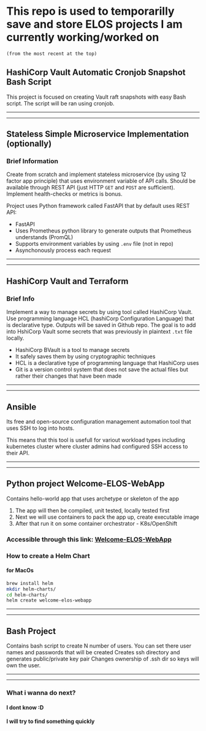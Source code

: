 # This repo is used to temporarilly save and store ELOS projects I am currently working/worked on

`(from the most recent at the top)`

## HashiCorp Vault Automatic Cronjob Snapshot Bash Script

This project is focused on creating Vault raft snapshots with easy Bash script.
The script will be ran using cronjob.

---
---

## Stateless Simple Microservice Implementation (optionally)

### Brief Information

Create from scratch and implement stateless microservice (by using 12 factor app principle) that uses environment variable of API calls. Should be available through REST API (just HTTP `GET` and `POST` are sufficient). Implement health-checks or metrics is bonus.

Project uses Python framework called FastAPI that by default uses REST API:

- FastAPI
- Uses Prometheus python library to generate outputs that Prometheus understands (PromQL)
- Supports environment variables by using `.env` file (not in repo)
- Asynchonously process each request

---
---

## HashiCorp Vault and Terraform

### Brief Info

Implement a way to manage secrets by using tool called HashiCorp Vault. Use programming language HCL (hashiCorp Configuration Language) that is declarative type. Outputs will be saved in Github repo. The goal is to add into HshiCorp Vault some secrets that was previously in plaintext `.txt` file locally.

- HashiCorp BVault is a tool to manage secrets
- It safely saves them by using cryptographic techniques
- HCL is a declarative type of programming language that HashiCorp uses
- Git is a version control system that does not save the actual files but rather their changes that have been made

---
---

## Ansible

Its free and open-source configuration management automation tool that uses SSH to log into hosts.

This means that this tool is usefull for variout workload types including kubernetes cluster where cluster admins had configured SSH access to their API.

---
---

## Python project Welcome-ELOS-WebApp

Contains hello-world app that uses archetype or skeleton of the app

1. The app will then be compiled, unit tested, locally tested first
2. Next we will use containers to pack the app up, create executable image
3. After that run it on some container orchestrator - K8s/OpenShift

### Accessible through this link: [Welcome-ELOS-WebApp](https://elos.podarix.fun)

### How to create a Helm Chart

#### for MacOs

```bash
brew install helm
mkdir helm-charts/
cd helm-charts/
helm create welcome-elos-webapp
```

---
---

## Bash Project

Contains bash script to create N number of users. You can set there user names and passwords that will be created
Creates ssh directory and generates public/private key pair
Changes ownership of .ssh dir so keys will own the user.

---
---

### What i wanna do next?

#### I dont know :D

#### I will try to find something quickly

